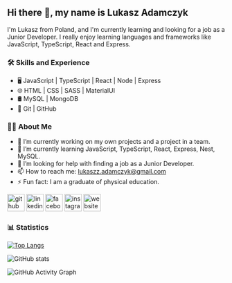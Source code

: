 ## Hi there 👋, my name is Lukasz Adamczyk

I'm Lukasz from Poland, and I'm currently learning and looking for a job as a Junior Developer. I really enjoy learning languages and frameworks like JavaScript, TypeScript, React and Express.

### 🛠 Skills and Experience

* 🖥 JavaScript | TypeScript | React | Node | Express
* 🌐 HTML | CSS | SASS | MaterialUI
* 🛢 MySQL | MongoDB
* 🔧 Git | GitHub

### 🙋‍♂️ About Me

* 🔭 I’m currently working on my own projects and a project in a team. 
* 🌱 I’m currently learning JavaScript, TypeScript, React, Express, Nest, MySQL. 
* 🤔 I’m looking for help with finding a job as a Junior Developer. 
* 📫 How to reach me: lukaszz.adamczyk@gmail.com 
* ⚡ Fun fact: I am a graduate of physical education. 


[<img src='https://cdn.jsdelivr.net/npm/simple-icons@3.0.1/icons/github.svg' alt='github' height='40'>](https://github.com/lukaszzadamczyk)  [<img src='https://cdn.jsdelivr.net/npm/simple-icons@3.0.1/icons/linkedin.svg' alt='linkedin' height='40'>](https://www.linkedin.com/in/https://www.linkedin.com/in/%C5%82ukasz-adamczyk-6ba7021b6//)  [<img src='https://cdn.jsdelivr.net/npm/simple-icons@3.0.1/icons/facebook.svg' alt='facebook' height='40'>](https://www.facebook.com/https://www.facebook.com/xlancer92x/)  [<img src='https://cdn.jsdelivr.net/npm/simple-icons@3.0.1/icons/instagram.svg' alt='instagram' height='40'>](https://www.instagram.com/https://www.instagram.com/xlancer92x//)  [<img src='https://cdn.jsdelivr.net/npm/simple-icons@3.0.1/icons/icloud.svg' alt='website' height='40'>](https://lukada.netlify.app)  


### 📊 Statistics


[![Top Langs](https://github-readme-stats.vercel.app/api/top-langs/?username=lukaszzadamczyk)](https://github.com/anuraghazra/github-readme-stats)

![GitHub stats](https://github-readme-stats.vercel.app/api?username=lukaszzadamczyk&show_icons=true) 

![GitHub Activity Graph](https://activity-graph.herokuapp.com/graph?username=lukaszzadamczyk)
